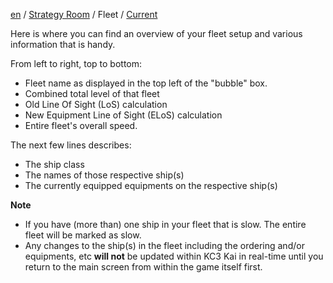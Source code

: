 [en](https://github.com/KC3Kai/kc3-docs/tree/master/en) / [Strategy Room](https://github.com/KC3Kai/kc3-docs/blob/master/en/Strategy_Room.md) / Fleet / [Current](https://github.com/KC3Kai/kc3-docs/blob/master/en/Strategy_Room_-_Fleets.md)

Here is where you can find an overview of your fleet setup and various information that is handy.

From left to right, top to bottom:

-   Fleet name as displayed in the top left of the "bubble" box.
-   Combined total level of that fleet
-   Old Line Of Sight (LoS) calculation
-   New Equipment Line of Sight (ELoS) calculation
-   Entire fleet's overall speed.

The next few lines describes:

-   The ship class
-   The names of those respective ship(s)
-   The currently equipped equipments on the respective ship(s)

**Note**

-   If you have (more than) one ship in your fleet that is slow. The entire fleet will be marked as slow.
-   Any changes to the ship(s) in the fleet including the ordering and/or equipments, etc **will not** be updated within KC3 Kai in real-time until you return to the main screen from within the game itself first.

